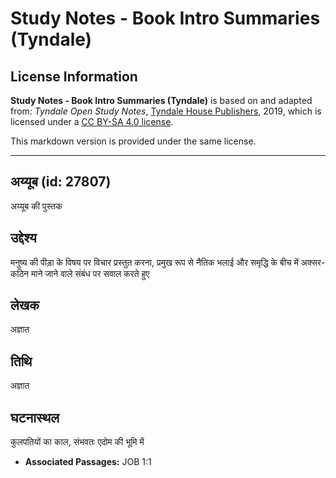 # Study Notes - Book Intro Summaries (Tyndale)

## License Information

**Study Notes - Book Intro Summaries (Tyndale)** is based on and adapted from: _Tyndale Open Study Notes_, [Tyndale House Publishers](https://tyndaleopenresources.com/), 2019, which is licensed under a [CC BY-SA 4.0 license](https://creativecommons.org/licenses/by-sa/4.0/legalcode.en).

This markdown version is provided under the same license.



--------------------------------

## अय्यूब (id: 27807)

अय्यूब की पुस्तक

उद्देश्य
--------

मनुष्य की पीड़ा के विषय पर विचार प्रस्तुत करना, प्रमुख रूप से नैतिक भलाई और समृद्धि के बीच में अक्सर\-कठिन माने जाने वाले संबंध पर सवाल करते हुए

लेखक
----

अज्ञात

तिथि
----

अज्ञात

घटनास्थल
--------

कुलपतियों का काल, संभवतः एदोम की भूमि में

* **Associated Passages:** JOB 1:1

